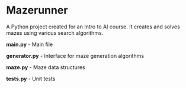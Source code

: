 # Mazerunner
A Python project created for an Intro to AI course. It creates and solves mazes using various search algorithms.

**main.py** - Main file

**generator.py** - Interface for maze generation algorithms

**maze.py** - Maze data structures

**tests.py** - Unit tests

